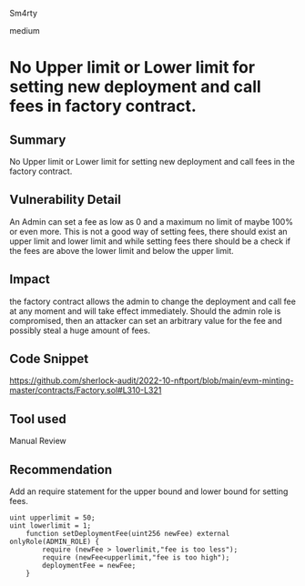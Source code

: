 Sm4rty

medium

# No Upper limit or Lower limit for setting new deployment and call fees in factory contract.

## Summary
No Upper limit or Lower limit for setting new deployment and call fees in the factory contract.

## Vulnerability Detail
 An Admin can set a fee as low as 0 and a maximum no limit of maybe 100% or even more. This is not a good way of setting fees, there should exist an upper limit and lower limit and while setting fees there should be a check if the fees are above the lower limit and below the upper limit.

## Impact
the factory contract allows the admin to change the deployment and call fee at any moment and will take effect immediately. Should the admin role is compromised, then an attacker can set an arbitrary value for the fee and possibly steal a huge amount of fees.

## Code Snippet
https://github.com/sherlock-audit/2022-10-nftport/blob/main/evm-minting-master/contracts/Factory.sol#L310-L321

## Tool used
Manual Review

## Recommendation
Add an require statement for the upper bound and lower bound for setting fees.
```solidity
uint upperlimit = 50;
uint lowerlimit = 1;
    function setDeploymentFee(uint256 newFee) external onlyRole(ADMIN_ROLE) {
        require (newFee > lowerlimit,"fee is too less");
        require (newFee<upperlimit,"fee is too high");
        deploymentFee = newFee;
    }
```